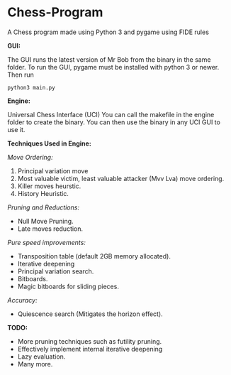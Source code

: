 # Chess-Program
A Chess program made using Python 3 and pygame using FIDE rules

**GUI:**

The GUI runs the latest version of Mr Bob from the binary in the same folder. To run the GUI, pygame must be installed with python 3 or newer.
Then run 

`python3 main.py`


**Engine:**

Universal Chess Interface (UCI)
You can call the makefile in the engine folder to create the binary.
You can then use the binary in any UCI GUI to use it.

**Techniques Used in Engine:**

*Move Ordering:*

1. Principal variation move
2. Most valuable victim, least valuable attacker (Mvv Lva) move ordering.
3. Killer moves heurstic.
4. History Heuristic.

*Pruning and Reductions:*

- Null Move Pruning.
- Late moves reduction.

*Pure speed improvements:*

- Transposition table (default 2GB memory allocated).
- Iterative deepening
- Principal variation search.
- Bitboards.
- Magic bitboards for sliding pieces.

*Accuracy:*

- Quiescence search (Mitigates the horizon effect).

**TODO:**

- More pruning techniques such as futility pruning.
- Effectively implement internal iterative deepening
- Lazy evaluation.
- Many more.
